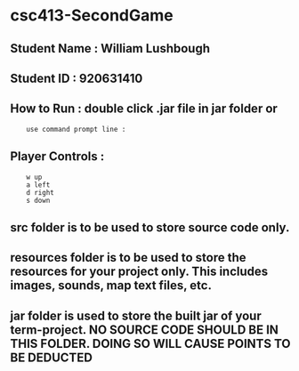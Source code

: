 # csc413-SecondGame

## Student Name  : William Lushbough
## Student ID    : 920631410

## How to Run : double click .jar file in jar folder or
        use command prompt line :       
    
## Player Controls :
        w up
        a left
        d right
        s down  
        
## src folder is to be used to store source code only.

## resources folder is to be used to store the resources for your project only. This includes images, sounds, map text files, etc.

## jar folder is used to store the built jar of your term-project. NO SOURCE CODE SHOULD BE IN THIS FOLDER. DOING SO WILL CAUSE POINTS TO BE DEDUCTED


